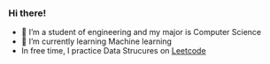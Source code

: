 ### Hi there!

- 🔭 I’m a student of engineering and my major is Computer Science
- 🌱 I’m currently learning Machine learning
- In free time, I practice Data Strucures on [Leetcode](https://leetcode.com/bloodraven108/)  
